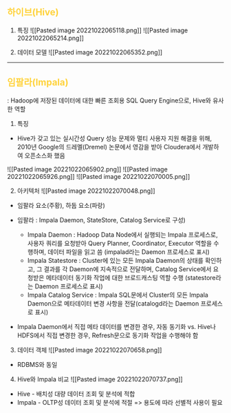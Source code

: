 ## <span style="color:ffd33d"> 하이브(Hive)</span>

1. 특징
![[Pasted image 20221022065118.png]]
![[Pasted image 20221022065214.png]]

2. 데이터 모델
![[Pasted image 20221022065352.png]]

***

## <span style="color:ffd33d">임팔라(Impala)</span>
: Hadoop에 저장된 데이터에 대한 빠른 조회용 SQL Query Engine으로, Hive와 유사한 역할

1. 특징
- Hive가 갖고 있는 실시간성 Query 성능 문제와 멀티 사용자 지원 해결을 위해, 2010년 Google의 드레멜(Dremel) 논문에서 영감을 받아 Cloudera에서 개발하여 오픈소스화 했음

![[Pasted image 20221022065902.png]]
![[Pasted image 20221022065926.png]]
![[Pasted image 20221022070005.png]]

2. 아키텍처
![[Pasted image 20221022070048.png]]
- 임팔라 요소(주황), 하둡 요소(파랑)
- 임팔라 : Impala Daemon, StateStore, Catalog Service로 구성)
	- Impala Daemon : Hadoop Data Node에서 실행되는 Impala 프로세스로, 사용자 쿼리를 요청받아 Query Planner, Coordinator, Executor 역할을 수행하며, 데이터 파일을 읽고 씀 (impalad라는 Daemon 프로세스로 표시)
	- Impala Statestore : Cluster에 있는 모든 Impala Daemon의 상태를 확인하고, 그 결과를 각 Daemon에 지속적으로 전달하며, Catalog Service에서 요청받은 메타데이터 동기화 작업에 대한 브로드캐스팅 역할 수행 (statestore라는 Daemon 프로세스로 표시)
	- Impala Catalog Service : Impala SQL문에서 Cluster의 모든 Impala Daemon으로 메타데이터 변경 사항을 전달(catalogd라는 Daemon 프로세스로 표시)

-  Impala Daemon에서 직접 메타 데이터를 변경한 경우, 자동 동기화 vs. Hive나 HDFS에서 직접 변경한 경우, Refresh문으로 동기화 작업을 수행해야 함

3. 데이터 객체
![[Pasted image 20221022070658.png]]
- RDBMS와 동일

4. Hive와 Impala 비교
![[Pasted image 20221022070737.png]]
- Hive - 배치성 대량 데이터 조회 및 분석에 적합
- Impala - OLTP성 데이터 조회 및 분석에 적절
  => 용도에 따라 선별적 사용이 필요